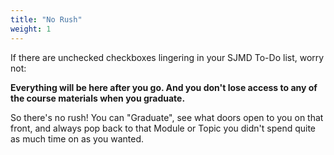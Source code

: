 ```yaml
---
title: "No Rush"
weight: 1
---
```


If there are unchecked checkboxes lingering in your SJMD To-Do list, worry not:

**Everything will be here after you go. And you don't lose access to any of the course materials when you graduate.**

So there's no rush! You can "Graduate", see what doors open to you on that front, and always pop back to that Module or Topic you didn't spend quite as much time on as you wanted.